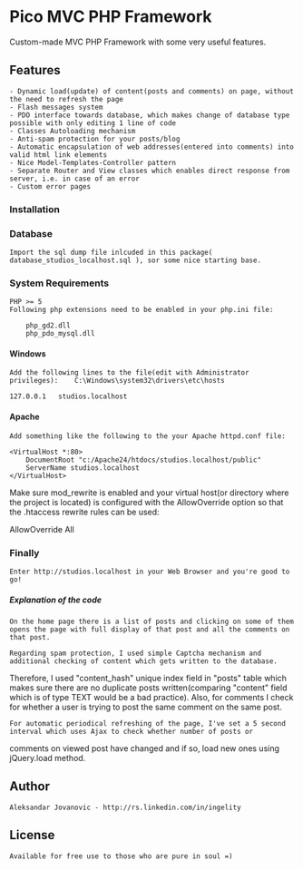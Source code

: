 Pico MVC PHP Framework
==================
Custom-made MVC PHP Framework with some very useful features.

## Features

	- Dynamic load(update) of content(posts and comments) on page, without the need to refresh the page
	- Flash messages system
	- PDO interface towards database, which makes change of database type possible with only editing 1 line of code
	- Classes Autoloading mechanism
	- Anti-spam protection for your posts/blog
	- Automatic encapsulation of web addresses(entered into comments) into valid html link elements
	- Nice Model-Templates-Controller pattern
	- Separate Router and View classes which enables direct response from server, i.e. in case of an error
	- Custom error pages

### Installation

### Database

	Import the sql dump file inlcuded in this package( database_studios_localhost.sql ), sor some nice starting base.

### System Requirements

	PHP >= 5
	Following php extensions need to be enabled in your php.ini file: 
	
		php_gd2.dll
		php_pdo_mysql.dll

#### Windows

	Add the following lines to the file(edit with Administrator privileges):	C:\Windows\system32\drivers\etc\hosts
	
	127.0.0.1	studios.localhost

#### Apache

	Add something like the following to the your Apache httpd.conf file:

	<VirtualHost *:80>
		DocumentRoot "c:/Apache24/htdocs/studios.localhost/public"
		ServerName studios.localhost
	</VirtualHost>

Make sure mod_rewrite is enabled and your virtual host(or directory where the project is located) 
is configured with the AllowOverride option so that the .htaccess rewrite rules can be used:

   AllowOverride All

### Finally
	
	Enter http://studios.localhost in your Web Browser and you're good to go!

	

##### Explanation of the code

	On the home page there is a list of posts and clicking on some of them opens the page with full display of that post and all the comments on that post.
	
	Regarding spam protection, I used simple Captcha mechanism and additional checking of content which gets written to the database.
Therefore, I used "content_hash" unique index field in "posts" table which makes sure there are no duplicate posts written(comparing "content" field 
which is of type TEXT would be a bad practice). Also, for comments I check for whether a user is trying to post the same comment on the same post.

	For automatic periodical refreshing of the page, I've set a 5 second interval which uses Ajax to check whether number of posts or 
comments on viewed post have changed and if so, load new ones using jQuery.load method. 

   
## Author

	Aleksandar Jovanovic - http://rs.linkedin.com/in/ingelity
	
## License

	Available for free use to those who are pure in soul =)